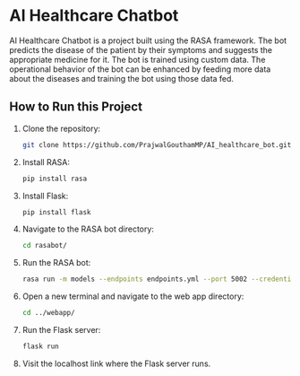 # AI Healthcare Chatbot

AI Healthcare Chatbot is a project built using the RASA framework. The bot predicts the disease of the patient by their symptoms and suggests the appropriate medicine for it. The bot is trained using custom data. The operational behavior of the bot can be enhanced by feeding more data about the diseases and training the bot using those data fed.

## How to Run this Project

1. Clone the repository:
    ```sh
    git clone https://github.com/PrajwalGouthamMP/AI_healthcare_bot.git
    ```

2. Install RASA:
    ```sh
    pip install rasa
    ```

3. Install Flask:
    ```sh
    pip install flask
    ```

4. Navigate to the RASA bot directory:
    ```sh
    cd rasabot/
    ```

5. Run the RASA bot:
    ```sh
    rasa run -m models --endpoints endpoints.yml --port 5002 --credentials credentials.yml
    ```

6. Open a new terminal and navigate to the web app directory:
    ```sh
    cd ../webapp/
    ```

7. Run the Flask server:
    ```sh
    flask run
    ```

8. Visit the localhost link where the Flask server runs.

